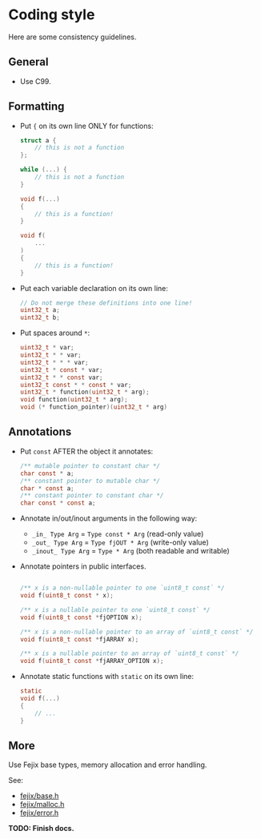 # Coding style

Here are some consistency guidelines.

## General

* Use C99.

## Formatting

* Put `{` on its own line ONLY for functions:

    ```c
    struct a {
        // this is not a function
    };

    while (...) {
        // this is not a function
    }

    void f(...)
    {
        // this is a function!
    }

    void f(
        ...
    )
    {
        // this is a function!
    }
    ```

* Put each variable declaration on its own line:

    ```c
    // Do not merge these definitions into one line!
    uint32_t a;
    uint32_t b;
    ```

* Put spaces around `*`:
    ```c
    uint32_t * var;
    uint32_t * * var;
    uint32_t * * * var;
    uint32_t * const * var;
    uint32_t * * const var;
    uint32_t const * * const * var;
    uint32_t * function(uint32_t * arg);
    void function(uint32_t * arg);
    void (* function_pointer)(uint32_t * arg)
    ```

## Annotations

* Put `const` AFTER the object it annotates:

    ```c
    /** mutable pointer to constant char */
    char const * a;
    /** constant pointer to mutable char */
    char * const a;
    /** constant pointer to constant char */
    char const * const a;
    ```

* Annotate in/out/inout arguments in the following way:
    - `_in_ Type Arg` = `Type const * Arg` (read-only value)
    - `_out_ Type Arg` = `Type fjOUT * Arg` (write-only value)
    - `_inout_ Type Arg` = `Type * Arg` (both readable and writable)

* Annotate pointers in public interfaces.

    ```c

    /** x is a non-nullable pointer to one `uint8_t const` */
    void f(uint8_t const * x);

    /** x is a nullable pointer to one `uint8_t const` */
    void f(uint8_t const *fjOPTION x);

    /** x is a non-nullable pointer to an array of `uint8_t const` */
    void f(uint8_t const *fjARRAY x);

    /** x is a nullable pointer to an array of `uint8_t const` */
    void f(uint8_t const *fjARRAY_OPTION x);

    ```

* Annotate static functions with `static` on its own line:
    ```c
    static
    void f(...)
    {
        // ...
    }
    ```

## More

Use Fejix base types, memory allocation and error handling.

See:
* [fejix/base.h](../../include/fejix/base.h)
* [fejix/malloc.h](../../include/fejix/malloc.h)
* [fejix/error.h](../../include/fejix/error.h)

**TODO: Finish docs.**
